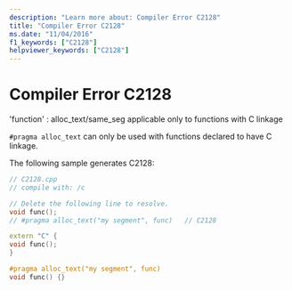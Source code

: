 ```yaml
---
description: "Learn more about: Compiler Error C2128"
title: "Compiler Error C2128"
ms.date: "11/04/2016"
f1_keywords: ["C2128"]
helpviewer_keywords: ["C2128"]
---
```

# Compiler Error C2128

'function' : alloc_text/same_seg applicable only to functions with C linkage

`#pragma alloc_text` can only be used with functions declared to have C linkage.

The following sample generates C2128:

```cpp
// C2128.cpp
// compile with: /c

// Delete the following line to resolve.
void func();
// #pragma alloc_text("my segment", func)   // C2128

extern "C" {
void func();
}

#pragma alloc_text("my segment", func)
void func() {}
```
